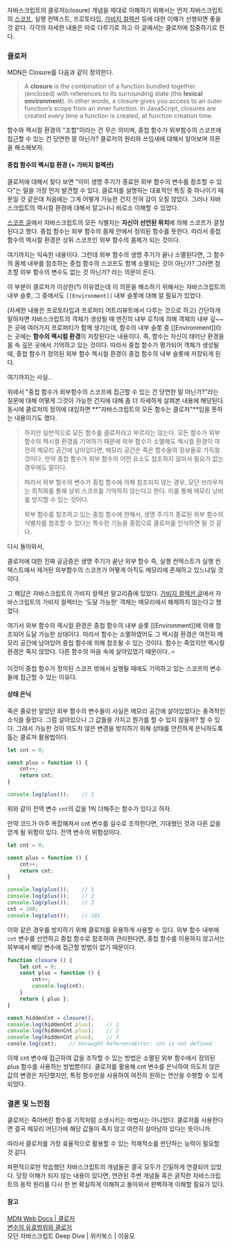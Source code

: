자바스크립트의 클로저(closure) 개념을 제대로 이해하기 위해서는 먼저 자바스크립트의 [스코프](https://42kim.github.io/TIL/js_varletconst/), 실행 컨텍스트, 프로토타입, [가비지 컬렉션](https://42kim.github.io/TIL/js_garbage_collection/) 등에 대한 이해가 선행되면 좋을 것 같다. 각각의 자세한 내용은 따로 다루기로 하고 이 글에서는 클로저에 집중하기로 한다.



### 클로저

MDN은 Closure를 다음과 같이 정의한다.
> A **closure** is the combination of a function bundled together (enclosed) with references to its surrounding state (the **lexical environment**). In other words, a closure gives you access to an outer function’s scope from an inner function. In JavaScript, closures are created every time a function is created, at function creation time.

함수와 렉시컬 환경의 "조합"이라는 건 무슨 의미며, 중첩 함수가 외부함수의 스코프에 접근할 수 있는 건 당연한 말 아닌가? 클로저의 원리와 쓰임새에 대해서 알아보며 의문을 해소해보자.



#### 중첩 함수의 렉시컬 환경 (+ 가비지 컬렉션)

클로저에 대해서 찾다 보면 "이미 생명 주기가 종료한 외부 함수의 변수를 참조할 수 있다"는 말을 가장 먼저 발견할 수 있다. 클로저를 설명하는 대표적인 특징 중 하나이기 때문일 것 같은데 처음에는 그게 어떻게 가능한 건지 전혀 감이 오질 않았다. 그러나 자바스크립트의 렉시컬 환경에 대해서 알고나니 비로소 이해할 수 있었다.

[스코프 글](https://42kim.github.io/TIL/js_varletconst/)에서 자바스크립트의 모든 식별자는 **자신이 선언된 위치**에 의해 스코프가 결정된다고 했다. 중첩 함수는 외부 함수의 몸체 안에서 정의된 함수를 뜻한다. 따라서 중첩 함수의 렉시컬 환경은 상위 스코프인 외부 함수의 몸체가 되는 것이다.

여기까지는 익숙한 내용이다. 그런데 외부 함수의 생명 주기가 끝나 소멸된다면,  그 함수의 몸체 내부를 참조하는 중첩 함수의 스코프도 함께 소멸되는 것이 아닌가? 그러면 참조할 외부 함수의 변수도 없는 것 아닌가? 라는 의문이 든다.

이 부분이 클로저가 이상한(?) 이유였는데 이 의문을 해소하기 위해서는 자바스크립트의 내부 슬롯, 그 중에서도 ```[[Environment]]``` 내부 슬롯에 대해 알 필요가 있었다. 

(자세한 내용은 프로토타입과 프로퍼티 어트리뷰트에서 다루는 것으로 하고) 간단하게 말하자면 자바스크립트의 객체가 생성될 때 엔진의 내부 로직에 의해 객체의 내부 깊~~은 곳에 여러가지 프로퍼티가 함께 생기는데, 함수의 내부 슬롯 중 [[Environment]]라는 곳에는 **함수의 렉시컬 환경**이 저장된다는 내용이다. 즉, 함수는 자신이 태어난 환경을 몸 속 깊은 곳에서 기억하고 있는 것이다. 따라서 중첩 함수가 평가되어 객체가 생성될 때, 중첩 함수가 정의된 외부 함수 렉시컬 환경이 중첩 함수의 내부 슬롯에 저장되게 된다.

여기까지는 사실..

위에서 "중첩 함수가 외부함수의 스코프에 접근할 수 있는 건 당연한 말 아닌가?"라는 질문에 대해 어떻게 그것이 가능한 건지에 대해 좀 더 자세하게 살펴본 내용에 해당된다. 동시에 클로저의 정의에 대입하면 **"자바스크립트의 모든 함수는 클로저"**임을 뜻하는 내용이기도 했다.

> 하지만 일반적으로 모든 함수를 클로저라고 부르지는 않는다. 모든 함수가 외부 함수의 렉시컬 환경을 기억하기 때문에 외부 함수가 소멸해도 렉시컬 환경이 여전히 메모리 공간에 남아있다면, 메모리 공간은 죽은 함수들의 정보들로 가득찰 것이다. 만약 중첩 함수가 외부 함수의 어떤 요소도 참조하지 않아서 필요가 없는 경우에도 말이다.
>
> 따라서 외부 함수의 변수가 중첩 함수에 의해 참조되지 않는 경우, 모던 브라우저는 최적화를 통해 상위 스코프를 기억하지 않는다고 한다. 이를 통해 메모리 낭비를 방지할 수 있는 것이다.
>
> 외부 함수를 참조하고 있는 중첩 함수에 한해서, 생명 주기가 종료된 외부 함수의 식별자를 참조할 수 있다는 특수한 기능을 중점으로 클로저를 인식하면 될 것 같다.

다시 돌아와서, 

클로저에 대한 진짜 궁금증은 생명 주기가 끝난 외부 함수 즉, 실행 컨텍스트가 실행 컨텍스트에서 제거된 외부함수의 스코프가 어떻게 아직도 메모리에 존재하고 있느냐일 것이다.

그 해답은 자바스크립트의 가비지 컬렉션 알고리즘에 있었다. [가비지 컬렉션 글](https://42kim.github.io/TIL/js_garbage_collection/)에서 자바스크립트의 가비지 컬렉터는 '도달 가능한' 객체는 메모리에서 해제하지 않는다고 했었다. 

여기서 외부 함수의 렉시컬 환경은 중첩 함수의 내부 슬롯 [[Environment]]에 의해 참조되어 도달 가능한 상태이다. 따라서 함수는 소멸하였어도 그 렉시컬 환경은 여전히 메모리 공간에 남아있어 중첩 함수에 의해 참조될 수 있는 것이다. 함수는 죽었지만 렉시컬 환경은 죽지 않았다. 다른 함수의 마음 속에 살아있었기 때문이다..⭐

이것이 중첩 함수가 정의된 스코프 밖에서 실행될 때에도 기억하고 있는 스코프의 변수들에 접근할 수 있는 이유다.



#### 상태 은닉

죽은 줄로만 알았던 외부 함수의 변수들이 사실은 메모리 공간에 살아있었다는 충격적인 소식을 들었다. 그럼 살아있으니 그 값들을 가지고 뭔가를 할 수 있지 않을까? 할 수 있다. 그래서 가능한 것이 의도치 않은 변경을 방지하기 위해 상태를 안전하게 은닉하도록 돕는 클로저 활용법이다.

```javascript
let cnt = 0;

const plus = function () {
    cnt++;
    return cnt;
}

console.log(plus());	// 1
```

위와 같이 전역 변수 ```cnt```의 값을 1씩 더해주는 함수가 있다고 하자.

만약 코드가 아주 복잡해져서 cnt 변수를 실수로 조작한다면, 기대했던 것과 다른 값을 얻게 될 위험이 있다. 전역 변수의 위험성이다.

```javascript
let cnt = 0;

const plus = function () {
    cnt++;
    return cnt;
}

console.log(plus());	// 1
console.log(plus());	// 2
console.log(plus());	// 3
cnt = 100;
console.log(plus());	// 101
```

이와 같은 경우를 방지하기 위해 클로저를 유용하게 사용할 수 있다. 외부 함수 내부에 ```cnt``` 변수를 선언하고 중첩 함수로 참조하여 관리한다면, 중첩 함수를 이용하지 않고서는 외부에서 해당 변수에 접근할 방법이 없기 때문이다.

```javascript
function closure () {
    let cnt = 0;
    const plus = function () {
        cnt++;
        console.log(cnt);
    }
    return { plus };
}

const hiddenCnt = closure();
console.log(hiddenCnt.plus);	// 1
console.log(hiddenCnt.plus);	// 2
console.log(hiddenCnt.plus);	// 3
conole.log(cnt);	// Uncaught ReferenceError: cnt is not defined
```

이제 cnt 변수에 접근하여 값을 조작할 수 있는 방법은 소멸된 외부 함수에서 정의된 plus 함수를 사용하는 방법뿐이다. 클로저를 활용해 cnt 변수를 은닉하여 의도치 않은 값의 변경은 차단했지만, 특정 함수만을 사용하여 여전히 원하는 연산을 수행할 수 있게 되었다.



### 결론 및 느낀점

클로저는 죽어버린 함수를 기적처럼 소생시키는 마법사는 아니었다. 클로저를 사용한다면 결국 메모리 어딘가에 해당 값들이 죽지 않고 여전히 살아남아 있다는 뜻이니까. 

따라서 클로저를 가장 효율적으로 활용할 수 있는 적재적소를 판단하는 능력이 필요할 것 같다.

파편적으로만 학습했던 자바스크립트의 개념들은 결국 모두가 긴밀하게 연결되어 있었다. 당장 이해가 되지 않는 내용이 있다면, 연관된 주변 개념들 혹은 굵직한 자바스크립트의 동작 원리를 다시 한 번 확실하게 이해하고 돌아와서 완벽하게 이해할 필요가 있다.



#### 참고

[MDN Web Docs | 클로저](https://developer.mozilla.org/ko/docs/Web/JavaScript/Closures)  
[변수의 유효범위와 클로저](https://ko.javascript.info/closure)  
모던 자바스크립트 Deep Dive | 위키북스 | 이웅모